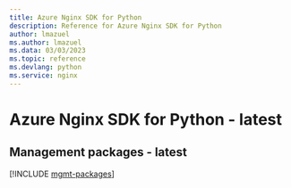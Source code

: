 ```yaml
---
title: Azure Nginx SDK for Python
description: Reference for Azure Nginx SDK for Python
author: lmazuel
ms.author: lmazuel
ms.data: 03/03/2023
ms.topic: reference
ms.devlang: python
ms.service: nginx
---
```

# Azure Nginx SDK for Python - latest

## Management packages - latest
[!INCLUDE [mgmt-packages](nginx-mgmt-index.md)]